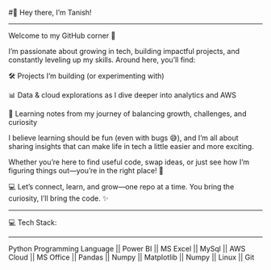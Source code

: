 #👋 Hey there, I’m Tanish!
____________________________________________________________________________________________________________________________________________________________________________________________________________________
Welcome to my GitHub corner 🚀

I’m passionate about growing in tech, building impactful projects, and constantly leveling up my skills. Around here, you’ll find:

🛠️ Projects I’m building (or experimenting with)

📊 Data & cloud explorations as I dive deeper into analytics and AWS

🌱 Learning notes from my journey of balancing growth, challenges, and curiosity

I believe learning should be fun (even with bugs 😅), and I’m all about sharing insights that can make life in tech a little easier and more exciting.

Whether you’re here to find useful code, swap ideas, or just see how I’m figuring things out—you’re in the right place! 🫶

💻 Let’s connect, learn, and grow—one repo at a time.
You bring the curiosity, I’ll bring the code. ✨
____________________________________________________________________________________________________________________________________________________________________________________________________________________
💻 Tech Stack:
____________________________________________________________________________________________________________________________________________________________________________________________________________________
Python Programming Language || Power BI || MS Excel || MySql || AWS Cloud || MS Office || Pandas || Numpy || Matplotlib || Numpy || Linux ||
Git
